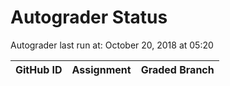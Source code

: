 # Autograder Status
Autograder last run at: October 20, 2018 at 05:20

| GitHub ID | Assignment | Graded Branch |
|-----------|------------|---------------|
